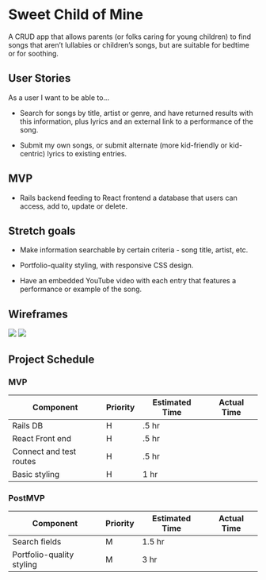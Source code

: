 # Sweet Child of Mine

A CRUD app that allows parents (or folks caring for young children) to find songs that aren’t lullabies or children’s songs, but are suitable for bedtime or for soothing.

## User Stories

As a user I want to be able to...

- Search for songs by title, artist or genre, and have returned results with this information, plus lyrics and an external link to a performance of the song. 

- Submit my own songs, or submit alternate (more kid-friendly or kid-centric) lyrics to existing entries. 

## MVP

- Rails backend feeding to React frontend a database that users can access, add to, update or delete.

## Stretch goals

- Make information searchable by certain criteria - song title, artist, etc.

- Portfolio-quality styling, with responsive CSS design.

- Have an embedded YouTube video with each entry that features a performance or example of the song.

## Wireframes

<img src="/images/IMG_3178.JPG">
<img src="/images/IMG_3179.JPG">

## Project Schedule

### MVP

Component | Priority   | Estimated Time | Actual Time 
----------| ---------- | ---------------| -------------
Rails DB | H | .5 hr |
React Front end | H | .5 hr |
Connect and test routes | H | .5 hr
Basic styling | H | 1 hr |

### PostMVP

Component | Priority   | Estimated Time | Actual Time 
----------| ---------- | ---------------| -------------
Search fields | M | 1.5 hr
Portfolio-quality styling | M | 3 hr



